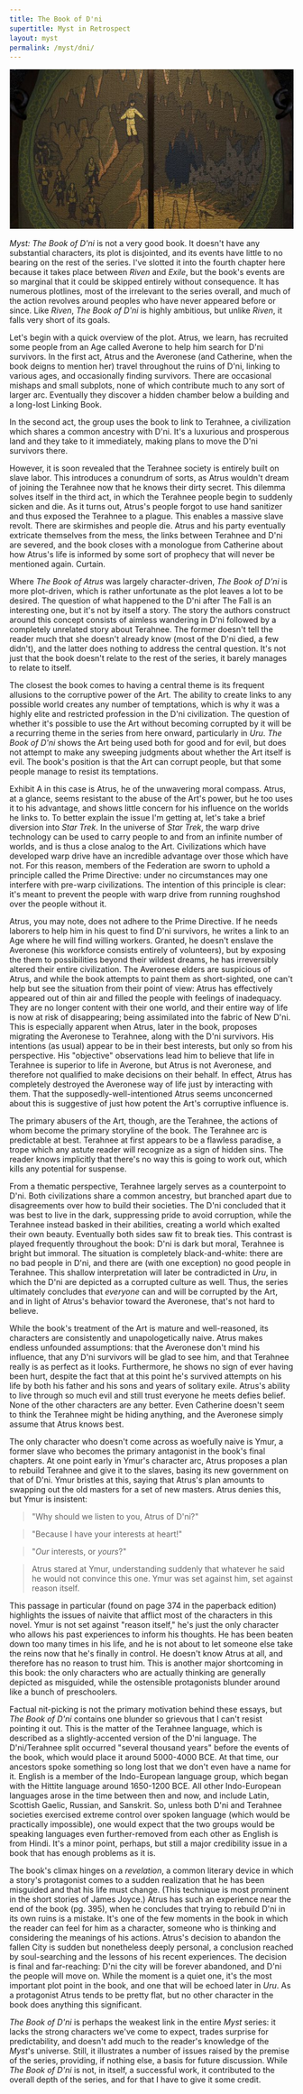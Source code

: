 ```yaml
---
title: The Book of D'ni
supertitle: Myst in Retrospect
layout: myst
permalink: /myst/dni/
---
```


![Atrus exploring the ruins of D&apos;ni, as depicted in Exile](/assets/images/myst/04-bookofdni.jpg)

_Myst: The Book of D'ni_ is not a very good book. It doesn't have any substantial characters, its plot is disjointed, and its events have little to no bearing on the rest of the series. I've slotted it into the fourth chapter here because it takes place between _Riven_ and _Exile_, but the book's events are so marginal that it could be skipped entirely without consequence. It has numerous plotlines, most of the irrelevant to the series overall, and much of the action revolves around peoples who have never appeared before or since. Like _Riven_, _The Book of D'ni_ is highly ambitious, but unlike _Riven_, it falls very short of its goals.

Let's begin with a quick overview of the plot. Atrus, we learn, has recruited some people from an Age called Averone to help him search for D'ni survivors. In the first act, Atrus and the Averonese (and Catherine, when the book deigns to mention her) travel throughout the ruins of D'ni, linking to various ages, and occasionally finding survivors. There are occasional mishaps and small subplots, none of which contribute much to any sort of larger arc. Eventually they discover a hidden chamber below a building and a long-lost Linking Book. 

In the second act, the group uses the book to link to Terahnee, a civilization which shares a common ancestry with D'ni. It's a luxurious and prosperous land and they take to it immediately, making plans to move the D'ni survivors there. 

However, it is soon revealed that the Terahnee society is entirely built on slave labor. This introduces a conundrum of sorts, as Atrus wouldn't dream of joining the Terahnee now that he knows their dirty secret. This dilemma solves itself in the third act, in which the Terahnee people begin to suddenly sicken and die.  As it turns out, Atrus's people forgot to use hand sanitizer and thus exposed the Terahnee to a plague.  This enables a massive slave revolt. There are skirmishes and people die. Atrus and his party eventually extricate themselves from the mess, the links between Terahnee and D'ni are severed, and the book closes with a monologue from Catherine about how Atrus's life is informed by some sort of prophecy that will never be mentioned again. Curtain.

Where _The Book of Atrus_ was largely character-driven, _The Book of D'ni_ is more plot-driven, which is rather unfortunate as the plot leaves a lot to be desired. The question of what happened to the D'ni after The Fall is an interesting one, but it's not by itself a story. The story the authors construct around this concept consists of aimless wandering in D'ni followed by a completely unrelated story about Terahnee.  The former doesn't tell the reader much that she doesn't already know (most of the D'ni died, a few didn't), and the latter does nothing to address the central question. It's not just that the book doesn't relate to the rest of the series, it barely manages to relate to itself.

The closest the book comes to having a central theme is its frequent allusions to the corruptive power of the Art. The ability to create links to any possible world creates any number of temptations, which is why it was a highly elite and restricted profession in the D'ni civilization. The question of whether it's possible to use the Art without becoming corrupted by it will be a recurring theme in the series from here onward, particularly in _Uru_.  _The Book of D'ni_ shows the Art being used both for good and for evil, but does not attempt to make any sweeping judgments about whether the Art itself is evil. The book's position is that the Art can corrupt people, but that some people manage to resist its temptations.

Exhibit A in this case is Atrus, he of the unwavering moral compass. Atrus, at a glance, seems resistant to the abuse of the Art's power, but he too uses it to his advantage, and shows little concern for his influence on the worlds he links to. To better explain the issue I'm getting at, let's take a brief diversion into _Star Trek_.  In the universe of _Star Trek_, the warp drive technology can be used to carry people to and from an infinite number of worlds, and is thus a close analog to the Art. Civilizations which have developed warp drive have an incredible advantage over those which have not. For this reason, members of the Federation are sworn to uphold a principle called the Prime Directive: under no circumstances may one interfere with pre-warp civilizations. The intention of this principle is clear: it's meant to prevent the people with warp drive from running roughshod over the people without it. 

Atrus, you may note, does not adhere to the Prime Directive. If he needs laborers to help him in his quest to find D'ni survivors, he writes a link to an Age where he will find willing workers. Granted, he doesn't enslave the Averonese (his workforce consists entirely of volunteers), but by exposing the them to possibilities beyond their wildest dreams, he has irreversibly altered their entire civilization. The Averonese elders are suspicious of Atrus, and while the book attempts to paint them as short-sighted, one can't help but see the situation from their point of view: Atrus has effectively appeared out of thin air and filled the people with feelings of inadequacy. They are no longer content with their one world, and their entire way of life is now at risk of disappearing; being assimilated into the fabric of New D'ni. This is especially apparent when Atrus, later in the book, proposes migrating the Averonese to Terahnee, along with the D'ni survivors. His intentions (as usual) appear to be in their best interests, but only so from his perspective. His "objective" observations lead him to believe that life in Terahnee is superior to life in Averone, but Atrus is not Averonese, and therefore not qualified to make decisions on their behalf. In effect, Atrus has completely destroyed the Averonese way of life just by interacting with them. That the supposedly-well-intentioned Atrus seems unconcerned about this is suggestive of just how potent the Art's corruptive influence is.

The primary abusers of the Art, though, are the Terahnee, the actions of whom become the primary storyline of the book.  The Terahnee arc is predictable at best. Terahnee at first appears to be a flawless paradise, a trope which any astute reader will recognize as a sign of hidden sins. The reader knows implicitly that there's no way this is going to work out, which kills any potential for suspense. 

From a thematic perspective, Terahnee largely serves as a counterpoint to D'ni. Both civilizations share a common ancestry, but branched apart due to disagreements over how to build their societies. The D'ni concluded that it was best to live in the dark, suppressing pride to avoid corruption, while the Terahnee instead basked in their abilities, creating a world which exalted their own beauty. Eventually both sides saw fit to break ties. This contrast is played frequently throughout the book: D'ni is dark but moral, Terahnee is bright but immoral. The situation is completely black-and-white: there are no bad people in D'ni, and there are (with one exception) no good people in Terahnee. This shallow interpretation will later be contradicted in _Uru_, in which the D'ni are depicted as a corrupted culture as well.  Thus, the series ultimately concludes that _everyone_ can and will be corrupted by the Art, and in light of Atrus's behavior toward the Averonese, that's not hard to believe.

While the book's treatment of the Art is mature and well-reasoned, its characters are consistently and unapologetically naive. Atrus makes endless unfounded assumptions: that the Averonese don't mind his influence, that any D'ni survivors will be glad to see him, and that Terahnee really is as perfect as it looks. Furthermore, he shows no sign of ever having been hurt, despite the fact that at this point he's survived attempts on his life by both his father and his sons and years of solitary exile. Atrus's ability to live through so much evil and still trust everyone he meets defies belief. None of the other characters are any better. Even Catherine doesn't seem to think the Terahnee might be hiding anything, and the Averonese simply assume that Atrus knows best. 

The only character who doesn't come across as woefully naive is Ymur, a former slave who becomes the primary antagonist in the book's final chapters. At one point early in Ymur's character arc, Atrus proposes a plan to rebuild Terahnee and give it to the slaves, basing its new government on that of D'ni. Ymur bristles at this, saying that Atrus's plan amounts to swapping out the old masters for a set of new masters. Atrus denies this, but Ymur is insistent:

> "Why should we listen to you, Atrus of D'ni?"

> "Because I have your interests at heart!"

> "_Our_ interests, or _yours_?"

> Atrus stared at Ymur, understanding suddenly that whatever he said he would not convince this one. Ymur was set against him, set against reason itself.

This passage in particular (found on page 374 in the paperback edition) highlights the issues of naivite that afflict most of the characters in this novel. Ymur is not set against "reason itself," he's just the only character who allows his past experiences to inform his thoughts. He has been beaten down too many times in his life, and he is not about to let someone else take the reins now that he's finally in control. He doesn't know Atrus at all, and therefore has no reason to trust him. This is another major shortcoming in this book: the only characters who are actually thinking are generally depicted as misguided, while the ostensible protagonists blunder around like a bunch of preschoolers.

Factual nit-picking is not the primary motivation behind these essays, but _The Book of D'ni_ contains one blunder so grievous that I can't resist pointing it out. This is the matter of the Terahnee language, which is described as a slightly-accented version of the D'ni language. The D'ni/Terahnee split occurred "several thousand years" before the events of the book, which would place it around 5000-4000 BCE. At that time, our ancestors spoke something so long lost that we don't even have a name for it. English is a member of the Indo-European language group, which began with the Hittite language around 1650-1200 BCE. All other Indo-European languages arose in the time between then and now, and include Latin, Scottish Gaelic, Russian, and Sanskrit. So, unless both D'ni and Terahnee societies exercised extreme control over spoken language (which would be practically impossible), one would expect that the two groups would be speaking languages even further-removed from each other as English is from Hindi.  It's a minor point, perhaps, but still a major credibility issue in a book that has enough problems as it is.

The book's climax hinges on a _revelation_, a common literary device in which a story's protagonist comes to a sudden realization that he has been misguided and that his life must change. (This technique is most prominent in the short stories of James Joyce.) Atrus has such an experience near the end of the book (pg. 395), when he concludes that trying to rebuild D'ni in its own ruins is a mistake. It's one of the few moments in the book in which the reader can feel for him as a character, someone who is thinking and considering the meanings of his actions. Atrus's decision to abandon the fallen City is sudden but nonetheless deeply personal, a conclusion reached by soul-searching and the lessons of his recent experiences.  The decision is final and far-reaching: D'ni the city will be forever abandoned, and D'ni the people will move on. While the moment is a quiet one, it's the most important plot point in the book, and one that will be echoed later in _Uru_. As a protagonist Atrus tends to be pretty flat, but no other character in the book does anything this significant.

_The Book of D'ni_ is perhaps the weakest link in the entire _Myst_ series: it lacks the strong characters we've come to expect, trades surprise for predictability, and doesn't add much to the reader's knowledge of the _Myst_'s universe. Still, it illustrates a number of issues raised by the premise of the series, providing, if nothing else, a basis for future discussion.  While _The Book of D'ni_ is not, in itself, a successful work, it contributed to the overall depth of the series, and for that I have to give it some credit.
